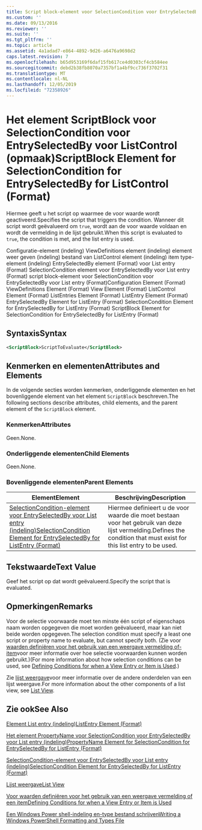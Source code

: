 ```yaml
---
title: Script block-element voor SelectionCondition voor EntrySelectedBy voor ListControl (indeling) | Microsoft Docs
ms.custom: ''
ms.date: 09/13/2016
ms.reviewer: ''
ms.suite: ''
ms.tgt_pltfrm: ''
ms.topic: article
ms.assetid: 4a1adad7-e864-4892-9d26-a6476a9698d2
caps.latest.revision: 7
ms.openlocfilehash: b65d953169f6daf15fb617ce4d0303cf4cb584ee
ms.sourcegitcommit: debd2b38fb8070a7357bf1a4bf9cc736f3702f31
ms.translationtype: MT
ms.contentlocale: nl-NL
ms.lasthandoff: 12/05/2019
ms.locfileid: "72358926"
---
```

# <a name="scriptblock-element-for-selectioncondition-for-entryselectedby-for-listcontrol-format"></a><span data-ttu-id="70aa6-102">Het element ScriptBlock voor SelectionCondition voor EntrySelectedBy voor ListControl (opmaak)</span><span class="sxs-lookup"><span data-stu-id="70aa6-102">ScriptBlock Element for SelectionCondition for EntrySelectedBy for ListControl (Format)</span></span>

<span data-ttu-id="70aa6-103">Hiermee geeft u het script op waarmee de voor waarde wordt geactiveerd.</span><span class="sxs-lookup"><span data-stu-id="70aa6-103">Specifies the script that triggers the condition.</span></span> <span data-ttu-id="70aa6-104">Wanneer dit script wordt geëvalueerd om `true`, wordt aan de voor waarde voldaan en wordt de vermelding in de lijst gebruikt.</span><span class="sxs-lookup"><span data-stu-id="70aa6-104">When this script is evaluated to `true`, the condition is met, and the list entry is used.</span></span>

<span data-ttu-id="70aa6-105">Configuratie-element (indeling) ViewDefinitions element (indeling) element weer geven (indeling) bestand van ListControl element (indeling) item type-element (indeling) EntrySelectedBy element (Format) voor List entry (Format) SelectionCondition element voor EntrySelectedBy voor List entry (Format) script block-element voor SelectionCondition voor EntrySelectedBy voor List entry (Format)</span><span class="sxs-lookup"><span data-stu-id="70aa6-105">Configuration Element (Format) ViewDefinitions Element (Format) View Element (Format) ListControl Element (Format) ListEntries Element (Format) ListEntry Element (Format) EntrySelectedBy Element for ListEntry (Format) SelectionCondition Element for EntrySelectedBy for ListEntry (Format) ScriptBlock Element for SelectionCondition for EntrySelectedBy for ListEntry (Format)</span></span>

## <a name="syntax"></a><span data-ttu-id="70aa6-106">Syntaxis</span><span class="sxs-lookup"><span data-stu-id="70aa6-106">Syntax</span></span>

```xml
<ScriptBlock>ScriptToEvaluate</ScriptBlock>
```

## <a name="attributes-and-elements"></a><span data-ttu-id="70aa6-107">Kenmerken en elementen</span><span class="sxs-lookup"><span data-stu-id="70aa6-107">Attributes and Elements</span></span>

<span data-ttu-id="70aa6-108">In de volgende secties worden kenmerken, onderliggende elementen en het bovenliggende element van het element `ScriptBlock` beschreven.</span><span class="sxs-lookup"><span data-stu-id="70aa6-108">The following sections describe attributes, child elements, and the parent element of the `ScriptBlock` element.</span></span>

### <a name="attributes"></a><span data-ttu-id="70aa6-109">Kenmerken</span><span class="sxs-lookup"><span data-stu-id="70aa6-109">Attributes</span></span>

<span data-ttu-id="70aa6-110">Geen.</span><span class="sxs-lookup"><span data-stu-id="70aa6-110">None.</span></span>

### <a name="child-elements"></a><span data-ttu-id="70aa6-111">Onderliggende elementen</span><span class="sxs-lookup"><span data-stu-id="70aa6-111">Child Elements</span></span>

<span data-ttu-id="70aa6-112">Geen.</span><span class="sxs-lookup"><span data-stu-id="70aa6-112">None.</span></span>

### <a name="parent-elements"></a><span data-ttu-id="70aa6-113">Bovenliggende elementen</span><span class="sxs-lookup"><span data-stu-id="70aa6-113">Parent Elements</span></span>

|<span data-ttu-id="70aa6-114">Element</span><span class="sxs-lookup"><span data-stu-id="70aa6-114">Element</span></span>|<span data-ttu-id="70aa6-115">Beschrijving</span><span class="sxs-lookup"><span data-stu-id="70aa6-115">Description</span></span>|
|-------------|-----------------|
|[<span data-ttu-id="70aa6-116">SelectionCondition-element voor EntrySelectedBy voor List entry (indeling)</span><span class="sxs-lookup"><span data-stu-id="70aa6-116">SelectionCondition Element for EntrySelectedBy for ListEntry (Format)</span></span>](./selectioncondition-element-for-entryselectedby-for-listcontrol-format.md)|<span data-ttu-id="70aa6-117">Hiermee definieert u de voor waarde die moet bestaan voor het gebruik van deze lijst vermelding.</span><span class="sxs-lookup"><span data-stu-id="70aa6-117">Defines the condition that must exist for this list entry to be used.</span></span>|

## <a name="text-value"></a><span data-ttu-id="70aa6-118">Tekstwaarde</span><span class="sxs-lookup"><span data-stu-id="70aa6-118">Text Value</span></span>

<span data-ttu-id="70aa6-119">Geef het script op dat wordt geëvalueerd.</span><span class="sxs-lookup"><span data-stu-id="70aa6-119">Specify the script that is evaluated.</span></span>

## <a name="remarks"></a><span data-ttu-id="70aa6-120">Opmerkingen</span><span class="sxs-lookup"><span data-stu-id="70aa6-120">Remarks</span></span>

<span data-ttu-id="70aa6-121">Voor de selectie voorwaarde moet ten minste één script of eigenschaps naam worden opgegeven die moet worden geëvalueerd, maar kan niet beide worden opgegeven.</span><span class="sxs-lookup"><span data-stu-id="70aa6-121">The selection condition must specify a least one script or property name to evaluate, but cannot specify both.</span></span> <span data-ttu-id="70aa6-122">(Zie voor [waarden definiëren voor het gebruik van een weergave vermelding of-item](./defining-conditions-for-displaying-data.md)voor meer informatie over hoe selectie voorwaarden kunnen worden gebruikt.)</span><span class="sxs-lookup"><span data-stu-id="70aa6-122">(For more information about how selection conditions can be used, see [Defining Conditions for when a View Entry or Item is Used](./defining-conditions-for-displaying-data.md).)</span></span>

<span data-ttu-id="70aa6-123">Zie [lijst weergave](./creating-a-list-view.md)voor meer informatie over de andere onderdelen van een lijst weergave.</span><span class="sxs-lookup"><span data-stu-id="70aa6-123">For more information about the other components of a list view, see [List View](./creating-a-list-view.md).</span></span>

## <a name="see-also"></a><span data-ttu-id="70aa6-124">Zie ook</span><span class="sxs-lookup"><span data-stu-id="70aa6-124">See Also</span></span>

[<span data-ttu-id="70aa6-125">Element List entry (indeling)</span><span class="sxs-lookup"><span data-stu-id="70aa6-125">ListEntry Element (Format)</span></span>](./listentry-element-for-listcontrol-format.md)

[<span data-ttu-id="70aa6-126">Het element PropertyName voor SelectionCondition voor EntrySelectedBy voor List entry (indeling)</span><span class="sxs-lookup"><span data-stu-id="70aa6-126">PropertyName Element for SelectionCondition for EntrySelectedBy for ListEntry (Format)</span></span>](./propertyname-element-for-selectioncondition-for-entryselectedby-for-listcontrol-format.md)

[<span data-ttu-id="70aa6-127">SelectionCondition-element voor EntrySelectedBy voor List entry (indeling)</span><span class="sxs-lookup"><span data-stu-id="70aa6-127">SelectionCondition Element for EntrySelectedBy for ListEntry (Format)</span></span>](./selectioncondition-element-for-entryselectedby-for-listcontrol-format.md)

[<span data-ttu-id="70aa6-128">Lijst weergave</span><span class="sxs-lookup"><span data-stu-id="70aa6-128">List View</span></span>](./creating-a-list-view.md)

[<span data-ttu-id="70aa6-129">Voor waarden definiëren voor het gebruik van een weergave vermelding of een item</span><span class="sxs-lookup"><span data-stu-id="70aa6-129">Defining Conditions for when a View Entry or Item is Used</span></span>](./defining-conditions-for-displaying-data.md)

[<span data-ttu-id="70aa6-130">Een Windows Power shell-indeling en-type bestand schrijven</span><span class="sxs-lookup"><span data-stu-id="70aa6-130">Writing a Windows PowerShell Formatting and Types File</span></span>](./writing-a-powershell-formatting-file.md)
